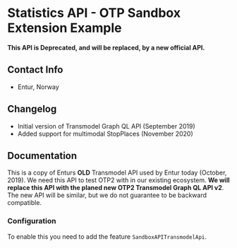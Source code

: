 # Statistics API - OTP Sandbox Extension Example

**This API is Deprecated, and will be replaced, by a new official API.**

## Contact Info
- Entur, Norway

## Changelog
- Initial version of Transmodel Graph QL API (September 2019)
- Added support for multimodal StopPlaces (November 2020)

## Documentation

This is a copy of Enturs **OLD** Transmodel API used by Entur today (October, 2019). We need this API to test 
OTP2 with in our existing ecosystem. **We will replace this API with the planed new OTP2 Transmodel Graph QL API v2**. The new API will be similar, but we do not guarantee to be backward compatible.  

 
### Configuration
To enable this you need to add the feature `SandboxAPITransmodelApi`.
 
 
